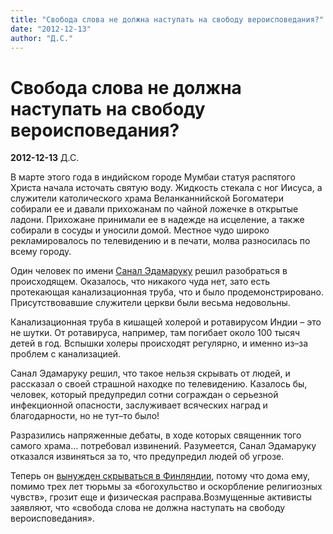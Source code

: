 ```yaml
---
title: "Свобода слова не должна наступать на свободу вероисповедания?"
date: "2012-12-13"
author: "Д.С."
---
```


# Свобода слова не должна наступать на свободу вероисповедания?

**2012-12-13** Д.С.

В марте этого года в индийском городе Мумбаи статуя распятого Христа начала источать святую воду. Жидкость стекала с ног Иисуса, а служители католического храма Веланканнийской Богоматери собирали ее и давали прихожанам по чайной ложечке в открытые ладони. Прихожане принимали ее в надежде на исцеление, а также собирали в сосуды и уносили домой. Местное чудо широко рекламировалось по телевидению и в печати, молва разносилась по всему городу.

Один человек по имени [Санал Эдамаруку](http://en.wikipedia.org/wiki/Sanal_Edamaruku) решил разобраться в происходящем. Оказалось, что никакого чуда нет, зато есть протекающая канализационная труба, что и было продемонстрировано. Присутствовавшие служители церкви были весьма недовольны.

Канализационная труба в кишащей холерой и ротавирусом Индии – это не шутки. От ротавируса, например, там погибает около 100 тысяч детей в год. Вспышки холеры происходят регулярно, и именно из–за проблем с канализацией.

Санал Эдамаруку решил, что такое нельзя скрывать от людей, и рассказал о своей страшной находке по телевидению. Казалось бы, человек, который предупредил сотни сограждан о серьезной инфекционной опасности, заслуживает всяческих наград и благодарности, но не тут–то было!

Разразились напряженные дебаты, в ходе которых священник того самого храма… потребовал извинений. Разумеется, Санал Эдамаруку отказался извиняться за то, что предупредил людей об угрозе.

Теперь он [вынужден скрываться в Финляндии](http://www.guardian.co.uk/world/2012/nov/23/india-blasphemy-jesus-tears), потому что дома ему, помимо трех лет тюрьмы за «богохульство и оскорбление религиозных чувств», грозит еще и физическая расправа.Возмущенные активисты заявляют, что «свобода слова не должна наступать на свободу вероисповедания».